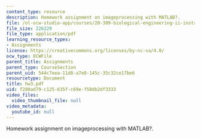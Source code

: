 ```yaml
---
content_type: resource
description: Homework assignment on imageprocessing with MATLAB?.
file: /ol-ocw-studio-app/courses/20-309-biological-engineering-ii-instrumentation-and-measurement-fall-2006/f280ad79c125635fc69ef50db2df3333_hw3.pdf
file_size: 226229
file_type: application/pdf
learning_resource_types:
- Assignments
license: https://creativecommons.org/licenses/by-nc-sa/4.0/
ocw_type: OCWFile
parent_title: Assignments
parent_type: CourseSection
parent_uid: 544c7eea-11d8-a7e0-145c-35c32ce17be6
resourcetype: Document
title: hw3.pdf
uid: f280ad79-c125-635f-c69e-f50db2df3333
video_files:
  video_thumbnail_file: null
video_metadata:
  youtube_id: null
---
```

Homework assignment on imageprocessing with MATLAB?.